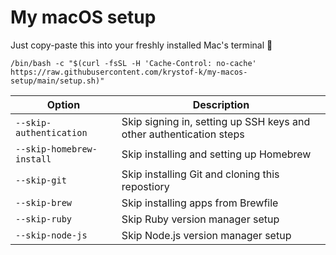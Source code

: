 # My macOS setup

Just copy-paste this into your freshly installed Mac's terminal 🚀

```console
/bin/bash -c "$(curl -fsSL -H 'Cache-Control: no-cache' https://raw.githubusercontent.com/krystof-k/my-macos-setup/main/setup.sh)"
```

| Option | Description |
| - | - |
| `--skip-authentication` | Skip signing in, setting up SSH keys and other authentication steps |
| `--skip-homebrew-install` | Skip installing and setting up Homebrew |
| `--skip-git` | Skip installing Git and cloning this repostiory |
| `--skip-brew` | Skip installing apps from Brewfile |
| `--skip-ruby` | Skip Ruby version manager setup |
| `--skip-node-js` | Skip Node.js version manager setup |
